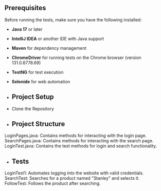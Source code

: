## Prerequisites

Before running the tests, make sure you have the following installed:

- **Java 17** or later
- **IntelliJ IDEA** or another IDE with Java support
- **Maven** for dependency management 
- **ChromeDriver** for running tests on the Chrome browser (version 131.0.6778.69)
- **TestNG** for test execution
- **Selenide** for web automation

- ## Project Setup
-  Clone the Repository

- ## Project Structure
LoginPages.java: Contains methods for interacting with the login page.
SearchPages.java: Contains methods for interacting with the search page.
LoginTest.java: Contains the test methods for login and search functionality.

- ## Tests
LoginTest1: Automates logging into the website with valid credentials.
SearchTest: Searches for a product named "Stanley" and selects it.
FollowTest: Follows the product after searching.
